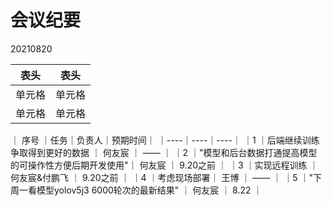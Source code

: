 # 会议纪要
20210820

|  表头   | 表头  |
|  ----  | ----  |
| 单元格  | 单元格 |
| 单元格  | 单元格 |

｜ 序号 ｜任务｜负责人｜预期时间｜
｜----｜----｜----｜
｜1	｜后端继续训练争取得到更好的数据 ｜	何友宸 ｜	—— ｜
｜2	｜"模型和后台数据打通提高模型的可操作性方便后期开发使用"｜	何友宸 ｜	9.20之前 ｜
｜3	｜实现远程训练	｜ 何友宸&付鹏飞	｜ 9.20之前 ｜
｜4	｜考虑现场部署｜	王博 ｜	—— ｜
｜5	｜"下周一看模型yolov5j3 6000轮次的最新结果"	｜ 何友宸	｜ 8.22 ｜